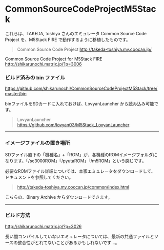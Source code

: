# CommonSourceCodeProjectM5Stack

これらは、TAKEDA, toshiya さんのエミュレータ Common Source Code Project を、M5Stack FIRE で動作するように移植したものです。

> Common Source Code Project
> http://takeda-toshiya.my.coocan.jp/

Common Source Code Project for M5Stack FIRE
http://shikarunochi.matrix.jp/?p=3006

### ビルド済みの bin ファイル
https://github.com/shikarunochi/CommonSourceCodeProjectM5Stack/tree/master/bin


binファイルをSDカードに入れておけば、LovyanLauncher から読み込み可能です。

> LovyanLauncher
> https://github.com/lovyan03/M5Stack_LovyanLauncher

---

### イメージファイルの置き場所
SDファイル直下の「機種名」+「ROM」が、各機種のROMイメージフォルダになります。「/sc3000ROM」「/pyutaROM」「/m5ROM」という感じです。

必要なROMファイル詳細については、本家エミュレータをダウンロードして、ドキュメントを参照してください。

> http://takeda-toshiya.my.coocan.jp/common/index.html

こちらの、Binary Archive からダウンロードできます。

---

### ビルド方法
http://shikarunochi.matrix.jp/?p=3026

長い間コンパイルしていないエミュレータについては、最新の共通ファイルとソースの整合性がとれてないことがあるかもしれないです…。
